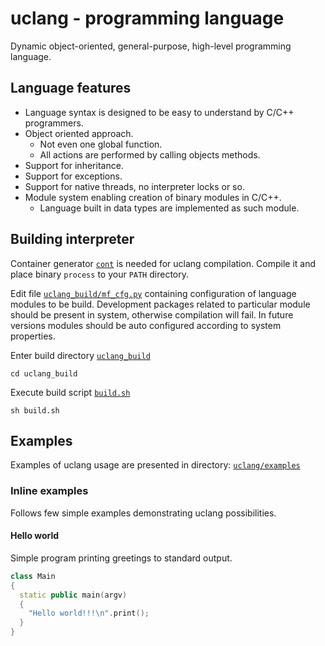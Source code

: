 # uclang - programming language

Dynamic object-oriented, general-purpose, high-level programming language.

## Language features

* Language syntax is designed to be easy to understand by C/C++ programmers.
* Object oriented approach.
  * Not even one global function.
  * All actions are performed by calling objects methods.
* Support for inheritance.
* Support for exceptions.
* Support for native threads, no interpreter locks or so.
* Module system enabling creation of binary modules in C/C++.
  * Language built in data types are implemented as such module.

## Building interpreter

Container generator [`cont`](https://github.com/izuzanak/cont) is needed for
uclang compilation. Compile it and place binary `process` to your `PATH`
directory.

Edit file
[`uclang_build/mf_cfg.py`](https://github.com/izuzanak/uclang/blob/master/uclang_build/mf_cfg.py)
containing configuration of language modules to be build. Development packages
related to particular module should be present in system, otherwise compilation
will fail. In future versions modules should be auto configured according to
system properties.

Enter build directory [`uclang_build`](https://github.com/izuzanak/uclang/tree/master/uclang_build)
```
cd uclang_build
```
Execute build script [`build.sh`](https://github.com/izuzanak/uclang/blob/master/uclang_build/build.sh)
```
sh build.sh
```

## Examples

Examples of uclang usage are presented in directory: [`uclang/examples`](https://github.com/izuzanak/uclang/tree/master/uclang/examples)

### Inline examples

Follows few simple examples demonstrating uclang possibilities.

#### Hello world

Simple program printing greetings to standard output.

```cpp
class Main
{
  static public main(argv)
  {
    "Hello world!!!\n".print();
  }
}
```

